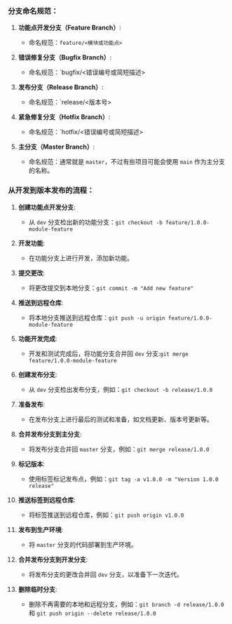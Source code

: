 ### 分支命名规范：

1. **功能点开发分支（Feature Branch）**:
   - 命名规范：`feature/<模块或功能点>`
   
2. **错误修复分支（Bugfix Branch）**:
   - 命名规范：`bugfix/<错误编号或简短描述>
   
3. **发布分支（Release Branch）**:
   - 命名规范：`release/<版本号>
   
4. **紧急修复分支（Hotfix Branch）**:
   - 命名规范：`hotfix/<错误编号或简短描述>
   
5. **主分支（Master Branch）**:
   - 命名规范：通常就是 `master`，不过有些项目可能会使用 `main` 作为主分支的名称。

### 从开发到版本发布的流程：

1. **创建功能点开发分支**:
   - 从 `dev` 分支检出新的功能分支：`git checkout -b feature/1.0.0-module-feature`

2. **开发功能**:
   - 在功能分支上进行开发，添加新功能。

3. **提交更改**:
   - 将更改提交到本地分支：`git commit -m "Add new feature"`

4. **推送到远程仓库**:
   - 将本地分支推送到远程仓库：`git push -u origin feature/1.0.0-module-feature`

5. **功能开发完成**:
   - 开发和测试完成后，将功能分支合并回 `dev` 分支:`git merge feature/1.0.0-module-feature`  

6. **创建发布分支**:
   - 从 `dev` 分支检出发布分支，例如：`git checkout -b release/1.0.0`

7. **准备发布**:
   - 在发布分支上进行最后的测试和准备，如文档更新、版本号更新等。

8. **合并发布分支到主分支**:
   - 将发布分支合并回 `master` 分支，例如：`git merge release/1.0.0`

9. **标记版本**:
   - 使用标签标记发布点，例如：`git tag -a v1.0.0 -m "Version 1.0.0 release"`

10. **推送标签到远程仓库**:
    - 将标签推送到远程仓库，例如：`git push origin v1.0.0`

11. **发布到生产环境**:
    - 将 `master` 分支的代码部署到生产环境。

12. **合并发布分支到开发分支**:
    - 将发布分支的更改合并回 `dev` 分支，以准备下一次迭代。

13. **删除临时分支**:
    - 删除不再需要的本地和远程分支，例如：`git branch -d release/1.0.0` 和 `git push origin --delete release/1.0.0`

